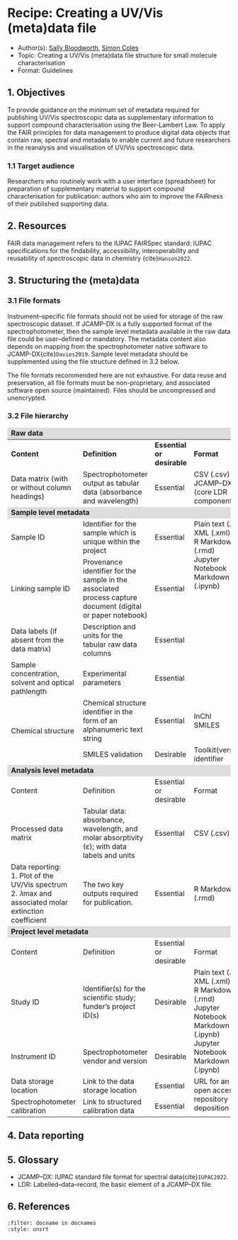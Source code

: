 # Recipe: Creating a UV/Vis (meta)data file

- Author(s): [Sally Bloodworth](https://orcid.org/0000-0003-2219-3635), [Simon Coles](http://orcid.org/0000-0001-8414-9272) 
- Topic:	 Creating a UV/Vis (meta)data file structure for small molecule characterisation
- Format:	 Guidelines 

## 1.  Objectives
To provide guidance on the minimum set of metadata required for publishing UV/Vis spectroscopic data as supplementary
information to support compound characterisation using the Beer-Lambert Law. To apply the FAIR principles for data 
management to produce digital data objects that contain raw, spectral and metadata to enable current and future 
researchers in the reanalysis and visualisation of UV/Vis spectroscopic data.

###  1.1	Target audience
Researchers who routinely work with a user interface (spreadsheet) for preparation of supplementary material to support 
compound characterisation for publication: authors who aim to improve the FAIRness of their published supporting data.

## 2.	Resources
FAIR data management refers to the IUPAC FAIRSpec standard: IUPAC specifications for the findability, accessibility, 
interoperability and reusability of spectroscopic data in chemistry {cite}`Hanson2022`.

## 3.	Structuring the (meta)data 

### 3.1	File formats
Instrument–specific file formats should not be used for storage of the raw spectroscopic dataset. If JCAMP-DX is a 
fully supported format of the spectrophotometer, then the sample level metadata available in the raw data file could 
be user–defined or mandatory. The metadata content also depends on mapping from the spectrophotometer native software 
to JCAMP-DX{cite}`Davies2019`. Sample level metadata should be supplemented using the file structure defined in 3.2 below.

The file formats recommended here are not exhaustive. For data reuse and preservation, all file formats must be 
non-proprietary, and associated software open source (maintained). Files should be uncompressed and unencrypted.

### 3.2 File hierarchy

<table style="width: 100%">
    <thead>
        <tr style="font-weight: bold; background: #dddddd">
            <td colspan="4">Raw data</td>
        </tr>
    </thead>
    <tbody>
        <tr style="font-weight: bold;">
            <td>Content</td>
            <td>Definition</td>
            <td>Essential or desirable</td>
            <td>Format</td>
        </tr>
        <tr>
            <td>Data matrix (with or without column headings)</td>
            <td>Spectrophotometer output as tabular data (absorbance and wavelength)</td>
            <td>Essential</td>
            <td>CSV (.csv)<br/>JCAMP–DX (core LDR component)</td>
        </tr>
        <tr style="font-weight: bold; background: #dddddd">
            <td colspan="4">Sample level metadata</td>
        </tr>
        <tr>
            <td>Sample ID</td>
            <td>Identifier for the sample which is unique within the project</td>
            <td>Essential</td>
            <td rowspan="4" style="vertical-align: top">Plain text (.txt)
                <br/>XML (.xml)<br/>R Markdown (.rmd)<br/>Jupyter Notebook Markdown (.ipynb)</td>
        </tr>
        <tr>
            <td>Linking sample ID</td>
            <td>Provenance identifier for the sample in the associated process capture document (digital or paper notebook)</td>
            <td>Essential</td>
        </tr>
        <tr>
            <td>Data labels (if absent from the data matrix)</td>
            <td>Description and units for the tabular raw data columns</td>
            <td>Essential</td>
        </tr>
        <tr>
            <td>Sample concentration, solvent and optical pathlength</td>
            <td>Experimental parameters</td>
            <td>Essential</td>
        </tr>
        <tr>
            <td rowspan="2">Chemical structure</td>
            <td>Chemical structure identifier in the form of an alphanumeric text string</td>
            <td>Essential</td>
            <td>InChI<br/>SMILES</td>
        </tr>
        <tr>
            <td>SMILES validation</td>
            <td>Desirable</td>
            <td>Toolkit(version) identifier</td>
        </tr>
        <tr style="font-weight: bold; background: #dddddd">
            <td colspan="4">Analysis level metadata</td>
        </tr>
        <tr>
            <td>Content</td>
            <td>Definition</td>
            <td>Essential or desirable</td>
            <td>Format</td>
        </tr>
        <tr>
            <td>Processed data matrix</td>
            <td>Tabular data: absorbance, wavelength, and molar absorptivity (ε); with data labels and units</td>
            <td>Essential</td>
            <td>CSV (.csv)</td>
        </tr>
        <tr>
            <td>Data reporting:<br/>
                1.	Plot of the UV/Vis spectrum<br/>
                2.	𝜆max and associated molar extinction coefficient</td>
            <td>The two key outputs required for publication.</td>
            <td>Essential</td>
            <td>R Markdown (.rmd)</td>
        </tr>
        <tr style="font-weight: bold; background: #dddddd">
            <td colspan="4">Project level metadata</td>
        </tr>
        <tr>
            <td>Content</td>
            <td>Definition</td>
            <td>Essential or desirable</td>
            <td>Format</td>
        </tr>
        <tr>
            <td>Study ID</td>
            <td>Identifier(s) for the scientific study; funder’s project ID(s)</td>
            <td>Desirable</td>
            <td rowspan="2" style="vertical-align: top">Plain text (.txt)<br/>XML (.xml)<br/>R Markdown (.rmd)<br/>
                    Jupyter Notebook Markdown (.ipynb)<br/>Jupyter Notebook Markdown (.ipynb)</td>
        </tr>
        <tr>
            <td>Instrument ID</td>
            <td>Spectrophotometer vendor and version</td>
            <td>Desirable</td>
        </tr>
        <tr>
            <td>Data storage location</td>
            <td>Link to the data storage location</td>
            <td>Essential</td>
            <td rowspan="2" style="vertical-align: top">URL for an open access repository deposition</td>
        </tr>
        <tr>
            <td>Spectrophotometer calibration</td>
            <td>Link to structured calibration data</td>
            <td>Essential</td>
        </tr>
</tbody>
</table>

## 4.	Data reporting


## 5.	Glossary
- JCAMP–DX: IUPAC standard file format for spectral data{cite}`IUPAC2022`.
- LDR: Labelled–data–record, the basic element of a JCAMP–DX file.


## 6.	References
```{bibliography}
:filter: docname in docnames
:style: unsrt
```